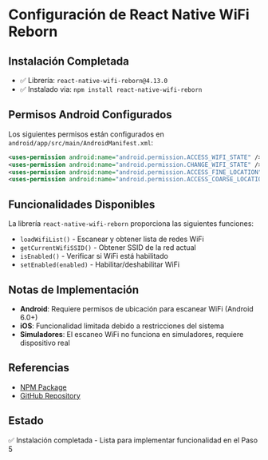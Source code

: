 # Configuración de React Native WiFi Reborn

## Instalación Completada
- ✅ Librería: `react-native-wifi-reborn@4.13.0`
- ✅ Instalado via: `npm install react-native-wifi-reborn`

## Permisos Android Configurados

Los siguientes permisos están configurados en `android/app/src/main/AndroidManifest.xml`:

```xml
<uses-permission android:name="android.permission.ACCESS_WIFI_STATE" />
<uses-permission android:name="android.permission.CHANGE_WIFI_STATE" />
<uses-permission android:name="android.permission.ACCESS_FINE_LOCATION" />
<uses-permission android:name="android.permission.ACCESS_COARSE_LOCATION" />
```

## Funcionalidades Disponibles

La librería `react-native-wifi-reborn` proporciona las siguientes funciones:

- `loadWifiList()` - Escanear y obtener lista de redes WiFi
- `getCurrentWifiSSID()` - Obtener SSID de la red actual
- `isEnabled()` - Verificar si WiFi está habilitado
- `setEnabled(enabled)` - Habilitar/deshabilitar WiFi

## Notas de Implementación

- **Android**: Requiere permisos de ubicación para escanear WiFi (Android 6.0+)
- **iOS**: Funcionalidad limitada debido a restricciones del sistema
- **Simuladores**: El escaneo WiFi no funciona en simuladores, requiere dispositivo real

## Referencias

- [NPM Package](https://www.npmjs.com/package/react-native-wifi-reborn)
- [GitHub Repository](https://github.com/JuanSeBestia/react-native-wifi-reborn)

## Estado

✅ Instalación completada - Lista para implementar funcionalidad en el Paso 5